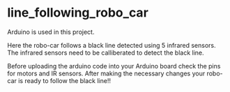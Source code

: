 # line_following_robo_car

Arduino is used in this project.

Here the robo-car follows a black line detected using 5 infrared sensors.
The infrared sensors need to be calliberated to detect the black line.

Before uploading the arduino code into your Arduino board check the pins for motors and IR sensors.
After making the necessary changes your robo-car is ready to follow the black line!!
